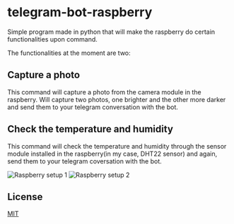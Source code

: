 # telegram-bot-raspberry
Simple program made in python that will make the raspberry do certain functionalities upon command.

The functionalities at the moment are two:

## Capture a photo
This command will capture a photo from the camera module in the raspberry. Will capture two photos, one brighter and the other more darker and send them to your telegram conversation with the bot.


## Check the temperature and humidity
This command will check the temperature and humidity through the sensor module installed in the raspberry(in my case, DHT22 sensor) and again, send them to your telegram coversation with the bot.


![Raspberry setup 1](https://i.imgur.com/k7XGeXf.jpg)
![Raspberry setup 2](https://i.imgur.com/8XdJw7L.jpg)

## License
[MIT](https://github.com/jvicensfarrus/telegram-bot-raspberry/blob/main/LICENSE)
